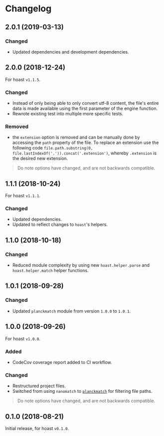 # Changelog

## 2.0.1 (2019-03-13)
### Changed
+ Updated dependencies and development dependencies.

## 2.0.0 (2018-12-24)
For hoast `v1.1.5`.
### Changed
+ Instead of only being able to only convert utf-8 content, the file's entire data is made available using the first parameter of the engine function.
+ Rewrote existing test into multiple more specific tests.
### Removed
+ the `extension` option is removed and can be manually done by accessing the `path` property of the file. To replace an extension use the following code `file.path.substring(0, file.lastIndexOf('.')).concat('.extension')`, whereby `.extension` is the desired new extension.

> Do note options have changed, and are not backwards compatible.

## 1.1.1 (2018-10-24)
For hoast `v1.1.1`.
### Changed
+ Updated dependencies.
+ Updated to reflect changes to `hoast`'s helpers.

## 1.1.0 (2018-10-18)
### Changed
+ Reduced module complexity by using new `hoast.helper.parse` and `hoast.helper.match` helper functions.

## 1.0.1 (2018-09-28)
### Changed
+ Updated `planckmatch` module from version `1.0.0` to `1.0.1`.

## 1.0.0 (2018-09-26)
For hoast `v1.0.0`.
### Added
+ CodeCov coverage report added to CI workflow.
### Changed
+ Restructured project files.
+ Switched from using `nanomatch` to [`planckmatch`](https://github.com/redkenrok/node-planckmatch#readme) for filtering file paths.

> Do note options have changed, and are not backwards compatible.

## 0.1.0 (2018-08-21)
Initial release, for hoast `v0.1.0`.